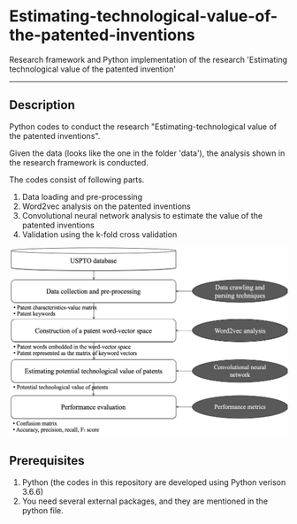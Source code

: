 # Estimating-technological-value-of-the-patented-inventions
Research framework and Python implementation of the research 'Estimating technological value of the patented invention'

***

Description
-----------
Python codes to conduct the research "Estimating-technological value of the patented inventions".

Given the data (looks like the one in the folder 'data'), the analysis shown in the research framework is conducted.

The codes consist of following parts.
  1. Data loading and pre-processing
  2. Word2vec analysis on the patented inventions
  3. Convolutional neural network analysis to estimate the value of the patented inventions
  4. Validation using the k-fold cross validation
  
![image](./word2vec-cnn.png)



Prerequisites
-------------
1. Python (the codes in this repository are developed using Python verison 3.6.6)
2. You need several external packages, and they are mentioned in the python file.



